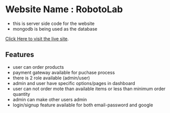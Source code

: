 # Website Name : RobotoLab
- this is server side code for the website 
- mongodb is being used as the database

 [Click Here to visit the live site](https://manufacture-website.web.app/).

## Features

- user can order products 
- payment gateway available for puchase process
- there is 2 role available (admin/user)
- admin and user have specific options/pages in dashboard
- user can not order mote than available items or less than minimum order quantity 
- admin can make other users admin
- login/signup feature available for both email-password and google


    